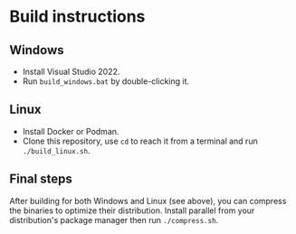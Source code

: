 # Build instructions

## Windows

- Install Visual Studio 2022.
- Run `build_windows.bat` by double-clicking it.

## Linux

- Install Docker or Podman.
- Clone this repository, use `cd` to reach it from a terminal and run
  `./build_linux.sh`.

## Final steps

After building for both Windows and Linux (see above), you can compress the
binaries to optimize their distribution. Install parallel from your
distribution's package manager then run `./compress.sh`.
